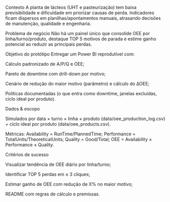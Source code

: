 Contexto
A planta de lácteos (UHT e pasteurização) tem baixa previsibilidade e dificuldade em priorizar causas de perda. Indicadores ficam dispersos em planilhas/apontamentos manuais, atrasando decisões de manutenção, qualidade e engenharia.

Problema de negócio
Não há um painel único que consolide OEE por linha/turno/produto, destaque TOP 5 motivos de parada e estime ganho potencial ao reduzir as principais perdas.

Objetivo do protótipo
Entregar um Power BI reprodutível com:

Cálculo padronizado de A/P/Q e OEE;

Pareto de downtime com drill-down por motivo;

Cenário de redução do maior motivo (parâmetro) e cálculo do ∆OEE;

Políticas documentadas (o que entra como downtime, janelas excluídas, ciclo ideal por produto).

Dados & escopo

Simulados por data × turno × linha × produto (data/oee_production_log.csv) + ciclo ideal por produto (data/oee_products.csv).

Métricas: Availability = RunTime/PlannedTime; Performance = TotalUnits/TheoreticalUnits; Quality = Good/Total;
OEE = Availability × Performance × Quality.

Critérios de sucesso

Visualizar tendência de OEE diário por linha/turno;

Identificar TOP 5 perdas em ≤ 3 cliques;

Estimar ganho de OEE com redução de X% no maior motivo;

README com regras de cálculo e premissas.
